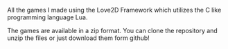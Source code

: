 All the games I made using the Love2D Framework which utilizes the C like programming language Lua.

The games are available in a zip format. You can clone the repository and unzip the files or just download them form github!
